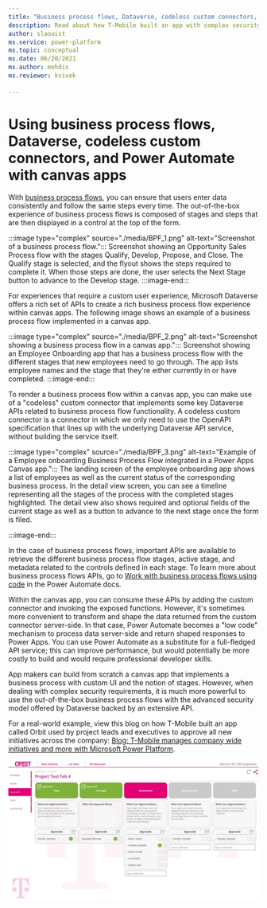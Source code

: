 ```yaml
---
title: "Business process flows, Dataverse, codeless custom connectors, and Power Automate with canvas apps  | Microsoft Docs"
description: Read about how T-Mobile built an app with complex security requirements by using business process flows technology with the advanced security model of Dataverse.
author: slaouist
ms.service: power-platform
ms.topic: conceptual
ms.date: 06/20/2021
ms.author: mehdis
ms.reviewer: kvivek
  
---
```


# Using business process flows, Dataverse, codeless custom connectors, and Power Automate with canvas apps 

With [business process flows](/power-automate/business-process-flows-overview), you can ensure that users enter data consistently and follow the same steps every time. The out-of-the-box experience of business process flows is composed of stages and steps that are then displayed in a control at the top of the form.


:::image type="complex" source="./media/BPF_1.png" alt-text="Screenshot of a business process flow.":::
   Screenshot showing an Opportunity Sales Process flow with the stages Qualify, Develop, Propose, and Close. The Qualify stage is selected, and the flyout shows the steps required to complete it. When those steps are done, the user selects the Next Stage button to advance to the Develop stage.
:::image-end:::

For experiences that require a custom user experience, Microsoft Dataverse offers a rich set of APIs to create a rich business process flow experience within canvas apps. The following image shows an example of a business process flow implemented in a canvas app.

:::image type="complex" source="./media/BPF_2.png" alt-text="Screenshot showing a business process flow in a canvas app.":::
   Screenshot showing an Employee Onboarding app that has a business process flow with the different stages that new employees need to go through. The app lists employee names and the stage that they're either currently in or have completed.
:::image-end:::

To render a business process flow within a canvas app, you can make use of a "codeless" custom connector that implements some key Dataverse APIs related to business process flow functionality. A codeless custom connector is a connector in which we only need to use the OpenAPI specification that lines up with the underlying Dataverse API service, without building the service itself. 


:::image type="complex" source="./media/BPF_3.png" alt-text="Example of a Employee onboarding Business Process Flow integrated in a Power Apps Canvas app.":::
    The landing screen of the employee onboarding app shows a list of employees as well as the current status of the corresponding business process. In the detail view screen, you can see a timeline representing all the stages of the process with the completed stages highlighted. The detail view also shows required and optional fields of the current stage as well as a button to advance to the next stage once the form is filed. 

:::image-end:::

In the case of business process flows, important APIs are available to retrieve the different business process flow stages, active stage, and metadata related to the controls defined in each stage. To learn more about business process flows APIs, go to [Work with business process flows using code](/power-automate/developer/business-process-flows-code) in the Power Automate docs. 

Within the canvas app, you can consume these APIs by adding the custom connector and invoking the exposed functions. However, it's sometimes more convenient to transform and shape the data returned from the custom connector server-side. In that case, Power Automate becomes a "low code" mechanism to process data server-side and return shaped responses to Power Apps. You can use Power Automate as a substitute for a full-fledged API service; this can improve performance, but would potentially be more costly to build and would require professional developer skills.

App makers can build from scratch a canvas app that implements a business process with custom UI and the notion of stages. However, when dealing with complex security requirements, it is much more powerful to use the out-of-the-box business process flows with the advanced security model offered by Dataverse backed by an extensive API.

For a real-world example, view this blog on how T-Mobile built an app called Orbit used by project leads and executives to approve all new initiatives across the company: [Blog: T-Mobile manages company wide initiatives and more with Microsoft Power Platform](https://powerapps.microsoft.com/blog/tmobile/). 

![Screenshot of the T-Mobile Orbit canvas app for tracking initiatives and managing a multiple-stage approval process.](./media/T-MobileOrbitApp1.jpg)